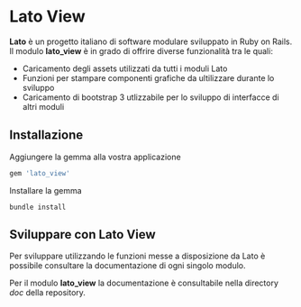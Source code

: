 # Lato View

**Lato** è un progetto italiano di software modulare sviluppato in Ruby on Rails.
Il modulo **lato_view** è in grado di offrire diverse funzionalità tra le quali:

* Caricamento degli assets utilizzati da tutti i moduli Lato
* Funzioni per stampare componenti grafiche da ultilizzare durante lo sviluppo
* Caricamento di bootstrap 3 utlizzabile per lo sviluppo di interfacce di altri moduli

## Installazione

Aggiungere la gemma alla vostra applicazione

```ruby
gem 'lato_view'
```
Installare la gemma

```console
bundle install
```

## Sviluppare con Lato View

Per sviluppare utilizzando le funzioni messe a disposizione da Lato è possibile consultare la documentazione di ogni singolo modulo.

Per il modulo **lato_view** la documentazione è consultabile nella directory *doc* della repository.
